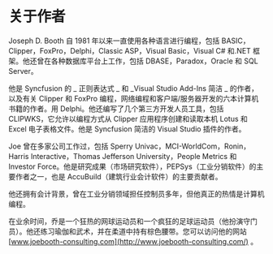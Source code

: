 # 关于作者

Joseph D. Booth 自 1981 年以来一直使用各种语言进行编程，包括 BASIC，Clipper，FoxPro，Delphi，Classic ASP，Visual Basic，Visual C# 和.NET 框架。他还曾在各种数据库平台上工作，包括 DBASE，Paradox，Oracle 和 SQL Server。

他是 Syncfusion 的 _ 正则表达式 _ 和 _Visual Studio Add-Ins 简洁 _ 的作者，以及有关 Clipper 和 FoxPro 编程，网络编程和客户端/服务器开发的六本计算机书籍的作者。用 Delphi。他还编写了几个第三方开发人员工具，包括 CLIPWKS，它允许以编程方式从 Clipper 应用程序创建和读取本机 Lotus 和 Excel 电子表格文件。他是 Syncfusion 简洁的 Visual Studio 插件的作者。

Joe 曾在多家公司工作过，包括 Sperry Univac，MCI-WorldCom，Ronin，Harris Interactive，Thomas Jefferson University，People Metrics 和 Investor Force。他是研究成果（市场研究软件），PEPSys（工业分销软件）的主要作者之一，也是 AccuBuild（建筑行业会计软件）的主要贡献者。

他还拥有会计背景，曾在工业分销领域担任控制员多年，但他真正的热情是计算机编程。

在业余时间，乔是一个狂热的网球运动员和一个疯狂的足球运动员（他扮演守门员）。他还练习瑜伽和武术，并在柔道中持有棕色腰带。您可以访问他的网站 [www.joebooth-consulting.com](http://www.joebooth-consulting.com/) 。